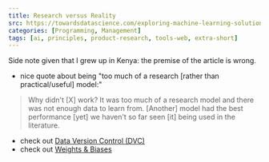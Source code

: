 ```yaml
---
title: Research versus Reality
src: https://towardsdatascience.com/exploring-machine-learning-solutions-for-credit-scoring-farmers-in-kenya-8fb653db4b08
categories: [Programming, Management]
tags: [ai, principles, product-research, tools-web, extra-short]
---
```


Side note given that I grew up in Kenya: the premise of the article is wrong.

- nice quote about being "too much of a research [rather than practical/useful] model:"
> Why didn't [X] work? It was too much of a research model and there was not enough data to learn from. [Another] model had the best performance [yet] we haven't so far seen [it] being used in the literature.
- check out [Data Version Control (DVC)](https://dvc.org)
- check out [Weights & Biases](https://www.wandb.com)
